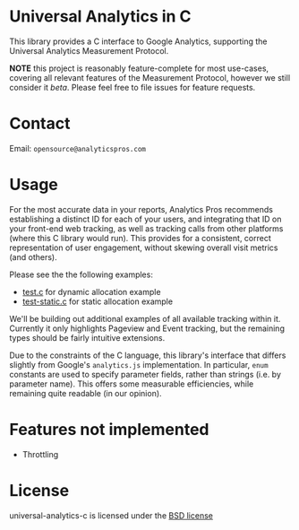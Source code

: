 # Universal Analytics in C

This library provides a C interface to Google Analytics, supporting the Universal Analytics Measurement Protocol.

**NOTE** this project is reasonably feature-complete for most use-cases, covering all relevant features of the Measurement Protocol, however we still consider it _beta_. Please feel free to file issues for feature requests.

# Contact
Email: `opensource@analyticspros.com`

# Usage

For the most accurate data in your reports, Analytics Pros recommends establishing a distinct ID for each of your users, and integrating that ID on your front-end web tracking, as well as tracking calls from other platforms (where this C library would run). This provides for a consistent, correct representation of user engagement, without skewing overall visit metrics (and others).

Please see the the following examples:

- [test.c](./test.c) for dynamic allocation example
- [test-static.c](./test-static.c) for static allocation example


We'll be building out additional examples of all available tracking within it. Currently it only highlights Pageview and Event tracking, but the remaining types should be fairly intuitive extensions.

Due to the constraints of the C language, this library's interface that differs slightly from Google's `analytics.js` implementation. In particular, `enum` constants are used to specify parameter fields, rather than strings (i.e. by parameter name). This offers some measurable efficiencies, while remaining quite readable (in our opinion).


# Features not implemented

* Throttling


# License

universal-analytics-c is licensed under the [BSD license](./LICENSE)

